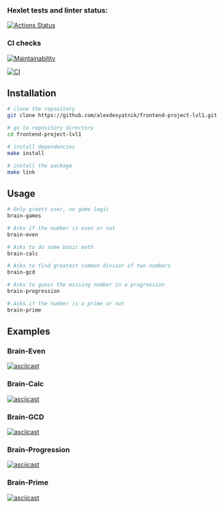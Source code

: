 ### Hexlet tests and linter status:
[![Actions Status](https://github.com/alexdesyatnik/frontend-project-lvl1/workflows/hexlet-check/badge.svg)](https://github.com/alexdesyatnik/frontend-project-lvl1/actions)

### CI checks
[![Maintainability](https://api.codeclimate.com/v1/badges/a99a88d28ad37a79dbf6/maintainability)](https://codeclimate.com/github/codeclimate/codeclimate/maintainability)

[![CI](https://github.com/alexdesyatnik/frontend-project-lvl1/actions/workflows/main.yml/badge.svg)](https://github.com/alexdesyatnik/frontend-project-lvl1/actions/workflows/main.yml)

## Installation
```bash
# clone the repository
git clone https://github.com/alexdesyatnik/frontend-project-lvl1.git

# go to repository directory
cd frontend-project-lvl1

# install dependencies
make install

# install the package
make link
```
## Usage

```bash
# Only greets user, no game logic
brain-games

# Asks if the number is even or not
brain-even

# Asks to do some basic math
brain-calc

# Asks to find greatest common divisor of two numbers
brain-gcd

# Asks to guess the missing number in a progression
brain-progression

# Asks if the number is a prime or not
brain-prime
```

## Examples

### Brain-Even

[![asciicast](https://asciinema.org/a/eTTasfpBC0yFspoaMxhTwTki2.svg)](https://asciinema.org/a/eTTasfpBC0yFspoaMxhTwTki2)

### Brain-Calc

[![asciicast](https://asciinema.org/a/nD0tve5nSgLNoWStof9yLpClH.svg)](https://asciinema.org/a/nD0tve5nSgLNoWStof9yLpClH)

### Brain-GCD

[![asciicast](https://asciinema.org/a/4REv59dyhsuc7TEOS9PlsusHz.svg)](https://asciinema.org/a/4REv59dyhsuc7TEOS9PlsusHz)

### Brain-Progression

[![asciicast](https://asciinema.org/a/xKWVmwVsngnvQtZRuRxwDMT31.svg)](https://asciinema.org/a/xKWVmwVsngnvQtZRuRxwDMT31)

### Brain-Prime

[![asciicast](https://asciinema.org/a/1L8VBu2K3TISVwZHATxRYF2Vw.svg)](https://asciinema.org/a/1L8VBu2K3TISVwZHATxRYF2Vw)

